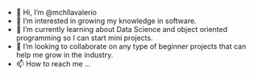 - 👋 Hi, I’m @mchllavalerio
- 👀 I’m interested in growing my knowledge in software.
- 🌱 I’m currently learning about Data Science and object oriented programming so I can start mini projects.
- 💞️ I’m looking to collaborate on any type of beginner projects that can help me grow in the industry.
- 📫 How to reach me ...

<!---
mchllavalerio/mchllavalerio is a ✨ special ✨ repository because its `README.md` (this file) appears on your GitHub profile.
You can click the Preview link to take a look at your changes.
--->
